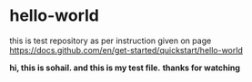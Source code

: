 # hello-world
this is test repository as per instruction given on page https://docs.github.com/en/get-started/quickstart/hello-world

**hi, this is sohail. and this is my test file.**
**thanks for watching**
